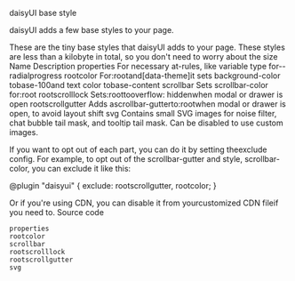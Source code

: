 daisyUI base style

daisyUI adds a few base styles to your page.

These are the tiny base styles that daisyUI adds to your page. These styles are less than a kilobyte in total, so you don't need to worry about the size
Name	Description
properties	For necessary at-rules, like variable type for--radialprogress
rootcolor	For:rootand[data-theme]it sets background-color tobase-100and text color tobase-content
scrollbar	Sets scrollbar-color for:root
rootscrolllock	Sets:roottooverflow: hiddenwhen modal or drawer is open
rootscrollgutter	Adds ascrollbar-gutterto:rootwhen modal or drawer is open, to avoid layout shift
svg	Contains small SVG images for noise filter, chat bubble tail mask, and tooltip tail mask. Can be disabled to use custom images.

If you want to opt out of each part, you can do it by setting theexclude config.
For example, to opt out of the scrollbar-gutter and style, scrollbar-color, you can exclude it like this:

@plugin "daisyui" {
  exclude: rootscrollgutter, rootcolor;
}

Or if you're using CDN, you can disable it from yourcustomized CDN fileif you need to.
Source code

    properties
    rootcolor
    scrollbar
    rootscrolllock
    rootscrollgutter
    svg

